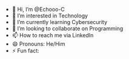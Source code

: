 - 👋 Hi, I’m @Echooo-C
- 👀 I’m interested in Technology
- 🌱 I’m currently learning Cybersecurity
- 💞️ I’m looking to collaborate on Programming
- 📫 How to reach me via LinkedIn
- 😄 Pronouns: He/Him
- ⚡ Fun fact: 

<!---
Echooo-C/Echooo-C is a ✨ special ✨ repository because its `README.md` (this file) appears on your GitHub profile.
You can click the Preview link to take a look at your changes.
--->
